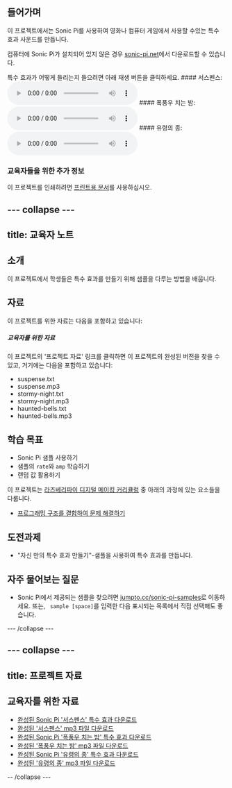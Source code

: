 ## 들어가며

이 프로젝트에서는 Sonic Pi를 사용하여 영화나 컴퓨터 게임에서 사용할 수있는 특수 효과 사운드를 만듭니다.

컴퓨터에 Sonic Pi가 설치되어 있지 않은 경우 [sonic-pi.net](https://sonic-pi.net/)에서 다운로드할 수 있습니다.

<div id="audio-preview" class="pdf-hidden">
  특수 효과가 어떻게 들리는지 들으려면 아래 재생 버튼을 클릭하세요. #### 서스펜스: <audio controls preload> <source src="resources/suspense.mp3" type="audio/mpeg"> 브라우저가 <code>오디오</code>를 지원하지 않습니다. </audio> #### 폭풍우 치는 밤: <audio controls preload> <source src="resources/stormy-night.mp3" type="audio/mpeg"> Your browser does not support the <code>audio</code> element. </audio> #### 유령의 종: <audio controls preload> <source src="resources/haunted-bells.mp3" type="audio/mpeg"> Your browser does not support the <code>audio</code> element. </audio>
</div>

### 교육자들을 위한 추가 정보

이 프로젝트를 인쇄하려면 [프린트용 문서](https://projects.raspberrypi.org/en/projects/special-effects/print)를 사용하십시오.

## \--- collapse \---

## title: 교육자 노트

## 소개

이 프로젝트에서 학생들은 특수 효과를 만들기 위해 샘플을 다루는 방법을 배웁니다.

## 자료

이 프로젝트를 위한 자료는 다음을 포함하고 있습니다:

##### 교육자를 위한 자료

이 프로젝트의 '프로젝트 자료' 링크를 클릭하면 이 프로젝트의 완성된 버전을 찾을 수 있고, 거기에는 다음을 포함하고 있습니다:

* suspense.txt
* suspense.mp3
* stormy-night.txt
* stormy-night.mp3
* haunted-bells.txt
* haunted-bells.mp3

## 학습 목표

* Sonic Pi 샘플 사용하기
* 샘플의 `rate`와 `amp` 학습하기
* 랜덤 값 활용하기

이 프로젝트는 [라즈베리파이 디지털 메이킹 커리큘럼](http://rpf.io/curriculum) 중 아래의 과정에 있는 요소들을 다룹니다.

* [프로그래밍 구조를 결합하여 문제 해결하기](https://www.raspberrypi.org/curriculum/programming/builder)

## 도전과제

* "자신 만의 특수 효과 만들기"-샘플을 사용하여 특수 효과를 만듭니다.

## 자주 물어보는 질문

* Sonic Pi에서 제공되는 샘플을 찾으려면 [jumpto.cc/sonic-pi-samples](http://jumpto.cc/sonic-pi-samples)로 이동하세요. 또는, ` sample [space]`를 입력한 다음 표시되는 목록에서 직접 선택해도 좋습니다.

\--- /collapse \---

## \--- collapse \---

## title: 프로젝트 자료

## 교육자를 위한 자료

* [완성된 Sonic Pi '서스펜스' 특수 효과 다운로드](resources/suspense.txt)
* [완성된 '서스펜스' mp3 파일 다운로드](resources/suspense.mp3)
* [완성된 Sonic Pi '폭풍우 치는 밤' 특수 효과 다운로드](resources/stormy-night.txt)
* [완성된 '폭풍우 치는 밤' mp3 파일 다운로드](resources/stormy-night.mp3)
* [완성된 Sonic Pi '유령의 종' 특수 효과 다운로드](resources/haunted-bells.txt)
* [완성된 '유령의 종' mp3 파일 다운로드](resources/haunted-bells.mp3)

-- /collapse \---